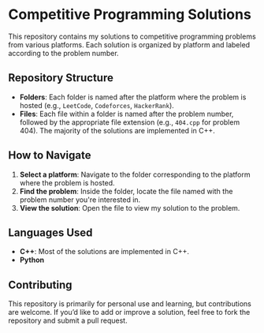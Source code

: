 # Competitive Programming Solutions

This repository contains my solutions to competitive programming problems from various platforms. Each solution is organized by platform and labeled according to the problem number.

## Repository Structure

- **Folders**: Each folder is named after the platform where the problem is hosted (e.g., `LeetCode`, `Codeforces`, `HackerRank`).
- **Files**: Each file within a folder is named after the problem number, followed by the appropriate file extension (e.g., `404.cpp` for problem 404). The majority of the solutions are implemented in C++.


## How to Navigate

1. **Select a platform**: Navigate to the folder corresponding to the platform where the problem is hosted.
2. **Find the problem**: Inside the folder, locate the file named with the problem number you're interested in.
3. **View the solution**: Open the file to view my solution to the problem.

## Languages Used

- **C++**: Most of the solutions are implemented in C++.
- **Python**

## Contributing

This repository is primarily for personal use and learning, but contributions are welcome. If you’d like to add or improve a solution, feel free to fork the repository and submit a pull request.
